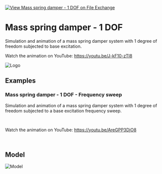 [![View Mass spring damper - 1 DOF on File Exchange](https://www.mathworks.com/matlabcentral/images/matlab-file-exchange.svg)](https://www.mathworks.com/matlabcentral/fileexchange/95288-mass-spring-damper-1-dof)
# Mass spring damper - 1 DOF
Simulation and animation of a mass spring damper system with 1 degree of freedom subjected to base excitation.

Watch the animation on YouTube: https://youtu.be/J-kF10-zTl8

![Logo](https://www.mathworks.com/matlabcentral/mlc-downloads/downloads/0596bfc7-7dfe-40dc-aafc-d30d7214c6d2/cf33b9fd-8ca7-4558-8553-31f8ad02f44d/images/1622211747.png)

## Examples
### Mass spring damper - 1 DOF - Frequency sweep
Simulation and animation of a mass spring damper system with 1 degree of freedom subjected to a base excitation frequency sweep.

&nbsp;

Watch the animation on YouTube: https://youtu.be/AreGPP3DjO8

&nbsp;

## Model

![Model](https://www.dropbox.com/s/03hdkbv6jo9s3c3/mass_spring_damper_1_dof_model.png?raw=1)
